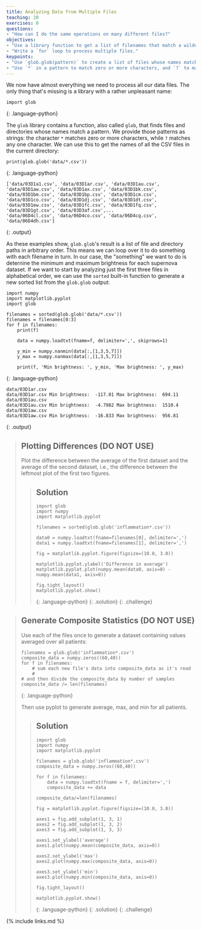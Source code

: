 ```yaml
---
title: Analyzing Data from Multiple Files
teaching: 20
exercises: 0
questions:
- "How can I do the same operations on many different files?"
objectives:
- "Use a library function to get a list of filenames that match a wildcard pattern."
- "Write a `for` loop to process multiple files."
keypoints:
- "Use `glob.glob(pattern)` to create a list of files whose names match a pattern."
- "Use `*` in a pattern to match zero or more characters, and `?` to match any single character."
---
```


We now have almost everything we need to process all our data files.
The only thing that's missing is a library with a rather unpleasant name:

~~~
import glob
~~~
{: .language-python}

The `glob` library contains a function, also called `glob`,
that finds files and directories whose names match a pattern.
We provide those patterns as strings:
the character `*` matches zero or more characters,
while `?` matches any one character.
We can use this to get the names of all the CSV files in the current directory:

~~~
print(glob.glob('data/*.csv'))
~~~
{: .language-python}

~~~
['data/03D1a1.csv', 'data/03D1ar.csv', 'data/03D1au.csv', 'data/03D1aw.csv', 'data/03D1ax.csv', 'data/03D1bk.csv', 'data/03D1bm.csv', 'data/03D1bp.csv', 'data/03D1cm.csv', 'data/03D1co.csv', 'data/03D1dj.csv', 'data/03D1dt.csv', 'data/03D1ew.csv', 'data/03D1fc.csv', 'data/03D1fq.csv', 'data/03D1gt.csv', 'data/03D3af.csv',...
'data/06D4cl.csv', 'data/06D4co.csv', 'data/06D4cq.csv', 'data/06D4dh.csv']
~~~
{: .output}

As these examples show,
`glob.glob`'s result is a list of file and directory paths in arbitrary order.
This means we can loop over it
to do something with each filename in turn.
In our case,
the "something" we want to do is deternine the minimum and maximum brightness for each supernova dataset.
If we want to start by analyzing just the first three files in alphabetical order, we can use the
`sorted` built-in function to generate a new sorted list from the `glob.glob` output:

~~~
import numpy
import matplotlib.pyplot
import glob

filenames = sorted(glob.glob('data/*.csv'))
filenames = filenames[0:3]
for f in filenames:
    print(f)

    data = numpy.loadtxt(fname=f, delimiter=',', skiprows=1)

    y_min = numpy.nanmin(data[:,[1,3,5,7]])
    y_max = numpy.nanmax(data[:,[1,3,5,7]])
    
    print(f, 'Min brightness: ', y_min, 'Max brightness: ', y_max)

~~~
{: .language-python}

~~~
data/03D1ar.csv
data/03D1ar.csv Min brightness:  -117.01 Max brightness:  694.11
data/03D1au.csv
data/03D1au.csv Min brightness:  -4.7982 Max brightness:  1510.4
data/03D1aw.csv
data/03D1aw.csv Min brightness:  -16.833 Max brightness:  956.81
~~~
{: .output}


> ## Plotting Differences (DO NOT USE)
>
> Plot the difference between the average of the first dataset
> and the average of the second dataset,
> i.e., the difference between the leftmost plot of the first two figures.
>
> > ## Solution
> > ~~~
> > import glob
> > import numpy
> > import matplotlib.pyplot
> >
> > filenames = sorted(glob.glob('inflammation*.csv'))
> >
> > data0 = numpy.loadtxt(fname=filenames[0], delimiter=',')
> > data1 = numpy.loadtxt(fname=filenames[1], delimiter=',')
> >
> > fig = matplotlib.pyplot.figure(figsize=(10.0, 3.0))
> >
> > matplotlib.pyplot.ylabel('Difference in average')
> > matplotlib.pyplot.plot(numpy.mean(data0, axis=0) - numpy.mean(data1, axis=0))
> >
> > fig.tight_layout()
> > matplotlib.pyplot.show()
> > ~~~
> > {: .language-python}
> {: .solution}
{: .challenge}

> ## Generate Composite Statistics (DO NOT USE)
>
> Use each of the files once to generate a dataset containing values averaged over all patients:
>
> ~~~
> filenames = glob.glob('inflammation*.csv')
> composite_data = numpy.zeros((60,40))
> for f in filenames:
>     # sum each new file's data into composite_data as it's read
>     #
> # and then divide the composite_data by number of samples
> composite_data /= len(filenames)
> ~~~
> {: .language-python}
>
> Then use pyplot to generate average, max, and min for all patients.
>
> > ## Solution
> > ~~~
> > import glob
> > import numpy
> > import matplotlib.pyplot
> >
> > filenames = glob.glob('inflammation*.csv')
> > composite_data = numpy.zeros((60,40))
> >
> > for f in filenames:
> >     data = numpy.loadtxt(fname = f, delimiter=',')
> >     composite_data += data
> >
> > composite_data/=len(filenames)
> >
> > fig = matplotlib.pyplot.figure(figsize=(10.0, 3.0))
> >
> > axes1 = fig.add_subplot(1, 3, 1)
> > axes2 = fig.add_subplot(1, 3, 2)
> > axes3 = fig.add_subplot(1, 3, 3)
> >
> > axes1.set_ylabel('average')
> > axes1.plot(numpy.mean(composite_data, axis=0))
> >
> > axes2.set_ylabel('max')
> > axes2.plot(numpy.max(composite_data, axis=0))
> >
> > axes3.set_ylabel('min')
> > axes3.plot(numpy.min(composite_data, axis=0))
> >
> > fig.tight_layout()
> >
> > matplotlib.pyplot.show()
> > ~~~
> > {: .language-python}
>{: .solution}
{: .challenge}

{% include links.md %}
